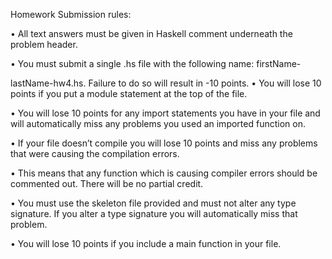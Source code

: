 Homework 
Submission rules:

• All text answers must be given in Haskell comment underneath the problem
header.

• You must submit a single .hs file with the following name: firstName-

lastName-hw4.hs. Failure to do so will result in -10 points.
• You will lose 10 points if you put a module statement at the top of the file. 

• You will lose 10 points for any import statements you have in your file and
will automatically miss any problems you used an imported function on.

• If your file doesn’t compile you will lose 10 points and miss any problems
that were causing the compilation errors.

• This means that any function which is causing compiler errors should be
commented out. There will be no partial credit.

• You must use the skeleton file provided and must not alter any type
signature. If you alter a type signature you will automatically miss that
problem.

• You will lose 10 points if you include a main function in your file.
